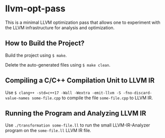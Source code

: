 # llvm-opt-pass
This is a minimal LLVM optimization pass that allows one to experiment with the LLVM infrastructure for analysis and optimization.

## How to Build the Project?

Build the project using `$ make`.

Delete the auto-generated files using `$ make clean`.

## Compiling a C/C++ Compilation Unit to LLVM IR

Use `$ clang++ -std=c++17 -Wall -Wextra -emit-llvm -S -fno-discard-value-names some-file.cpp` to compile the file `some-file.cpp` to LLVM IR.

## Running the Program and Analyzing LLVM IR

Use `./transformation some-file.ll` to run the small LLVM-IR-Analyzer program on the `some-file.ll` LLVM IR file.